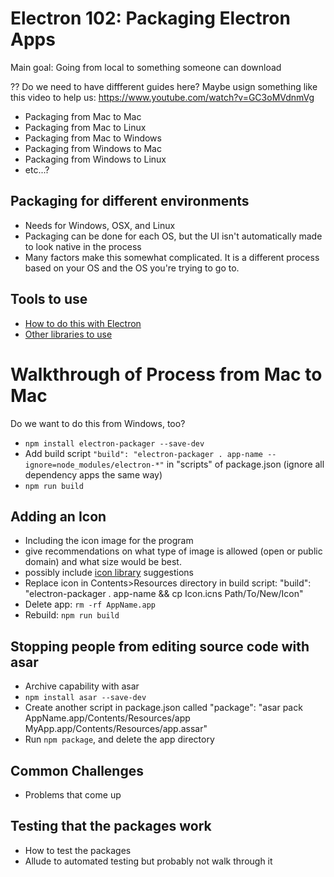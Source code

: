# Electron 102: Packaging Electron Apps

Main goal: Going from local to something someone can download

?? Do we need to have diffferent guides here?
Maybe usign something like this video to help us: https://www.youtube.com/watch?v=GC3oMVdnmVg
- Packaging from Mac to Mac
- Packaging from Mac to Linux
- Packaging from Mac to Windows
- Packaging from Windows to Mac
- Packaging from Windows to Linux
- etc...?

## Packaging for different environments
- Needs for Windows, OSX, and Linux
- Packaging can be done for each OS, but the UI isn't automatically made to look native in the process
- Many factors make this somewhat complicated. It is a different process based on your OS and the OS you're trying to go to.

## Tools to use
- [How to do this with Electron](https://github.com/electron/electron/blob/master/docs/tutorial/application-packaging.md)
- [Other libraries to use](https://github.com/electron-userland/electron-packager)


# Walkthrough of Process from Mac to Mac
Do we want to do this from Windows, too?
- `npm install electron-packager --save-dev`
- Add build script `"build": "electron-packager . app-name --ignore=node_modules/electron-*"` in "scripts" of package.json (ignore all dependency apps the same way)
- `npm run build`


## Adding an Icon
- Including the icon image for the program
- give recommendations on what type of image is allowed (open or public domain) and what size would be best.
- possibly include [icon library](https://useiconic.com/open) suggestions
- Replace icon in Contents>Resources directory in build script: "build": "electron-packager . app-name && cp Icon.icns Path/To/New/Icon"
- Delete app: `rm -rf AppName.app`
- Rebuild: `npm run build`

## Stopping people from editing source code with asar
- Archive capability with asar
- `npm install asar --save-dev`
- Create another script in package.json called "package": "asar pack AppName.app/Contents/Resources/app MyApp.app/Contents/Resources/app.assar"
- Run `npm package`, and delete the app directory

## Common Challenges
- Problems that come up

## Testing that the packages work
- How to test the packages
- Allude to automated testing but probably not walk through it
